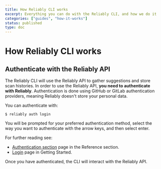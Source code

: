 ```yaml
---
title: How Reliably CLI works
excerpt: Everything you can do with the Reliably CLI, and how we do it.
categories: ["guides", "how-it-works"]
status: published
type: doc
---
```

# How Reliably CLI works

## Authenticate with the Reliably API

The Reliably CLI will use the Reliably API to gather suggestions and store scan
 histories. In order to use the Reliably API, **you need to authenticate with
 Reliably**. Authentication is done using GitHub or GitLab authentication
 providers, meaning Reliably doesn't store your personal data.

 You can authenticate with:

```console
$ reliably auth login
```

You will be prompted for your preferred authentication method, select the way
 you want to authenticate with the arrow keys, and then select enter.

For further reading see:

* [Authentication section][reliably-auth] page in the Reference section.
* [Login][getting-started-login] page in Getting Started.

Once you have authenticated, the CLI will interact with the Reliably API.

[reliably-auth]: /docs/reference/cli/reliably-auth/
[getting-started-login]: getting-started/login/

